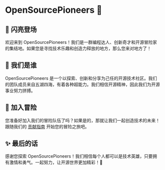# OpenSourcePioneers 🚀

## 🌟 闪亮登场

欢迎来到 OpenSourcePioneers！我们是一群编程达人、创新奇才和开源冒险家的集结地。如果您是寻找技术乐趣和创造力释放的地方，那么您来对地方了！

## 🦄 我们是谁

OpenSourcePioneers 是一个以探索、创新和分享为己任的开源技术社区。我们的团队成员来自五湖四海，有着各种超能力。我们相信开源精神，因此我们为开源事业努力拼搏。

## 🚀 加入冒险

您准备好加入我们的冒险队伍了吗？如果是的，那就让我们一起创造技术的未来！跟随我们的 [贡献指南](https://github.com/OpenSourcePioneers/CONTRIBUTING.md) 开始您的冒险之旅吧。

## ✨ 最后的话

感谢您探索 OpenSourcePioneers！我们相信每个人都可以是技术英雄，只要拥有激情和勇气。一起努力，让开源世界更加精彩！🌟

